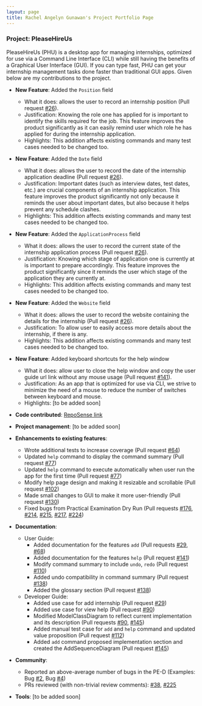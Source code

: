 ```yaml
---
layout: page
title: Rachel Angelyn Gunawan's Project Portfolio Page
---
```


### Project: PleaseHireUs

PleaseHireUs (PHU) is a desktop app for managing internships, optimized for use via a Command Line Interface (CLI) while
still having the benefits of a Graphical User Interface (GUI). If you can type fast, PHU can get your internship 
management tasks done faster than traditional GUI apps. Given below are my contributions to the project.

* **New Feature**: Added the `Position` field
    * What it does: allows the user to record an internship position 
  (Pull request [\#26](https://github.com/AY2223S1-CS2103T-W17-4/tp/pull/26)).
    * Justification: Knowing the role one has applied for is important to identify the skills required for the job. 
  This feature improves the product significantly as it can easily remind user which role he has applied for during the
  internship application. 
    * Highlights: This addition affects existing commands and many test cases needed to be changed too.
* **New Feature**: Added the `Date` field
    * What it does: allows the user to record the date of the internship application deadline 
  (Pull request [\#26](https://github.com/AY2223S1-CS2103T-W17-4/tp/pull/26)).
    * Justification: Important dates (such as interview dates, test dates, etc.) are crucial components of an internship
  application. This feature improves the product significantly not only because it reminds the user about important
  dates, but also because it helps prevent any schedule clashes.
    * Highlights: This addition affects existing commands and many test cases needed to be changed too.
* **New Feature**: Added the `ApplicationProcess` field
    * What it does: allows the user to record the current state of the internship application process
  (Pull request [\#26](https://github.com/AY2223S1-CS2103T-W17-4/tp/pull/26)).
    * Justification: Knowing which stage of application one is currently at is important to prepare accordingly. This
  feature improves the product significantly since it reminds the user which stage of the application they are currently at.
    * Highlights: This addition affects existing commands and many test cases needed to be changed too.
* **New Feature**: Added the `Website` field
    * What it does: allows the user to record the website containing the details for the internship 
  (Pull request [\#26](https://github.com/AY2223S1-CS2103T-W17-4/tp/pull/26)).
    * Justification: To allow user to easily access more details about the internship, if there is any.
    * Highlights: This addition affects existing commands and many test cases needed to be changed too.
* **New Feature**: Added keyboard shortcuts for the help window
    * What it does: allow user to close the help window and copy the user guide url link without any mouse usage
    (Pull request [\#141](https://github.com/AY2223S1-CS2103T-W17-4/tp/pull/141)).
    * Justification: As an app that is optimized for use via CLI, we strive to minimize the need of a mouse to reduce the 
  number of switches between keyboard and mouse.
    * Highlights: \[to be added soon\]

* **Code contributed**: 
[RepoSense link](https://nus-cs2103-ay2223s1.github.io/tp-dashboard/?search=rachel-ag&breakdown=true)

* **Project management**: \[to be added soon\]

* **Enhancements to existing features**: 
  * Wrote additional tests to increase coverage (Pull request [\#64](https://github.com/AY2223S1-CS2103T-W17-4/tp/pull/64))
  * Updated `help` command to display the command summary (Pull request [\#77](https://github.com/AY2223S1-CS2103T-W17-4/tp/pull/77))
  * Updated `help` command to execute automatically when user run the app for the first time (Pull request [\#77](https://github.com/AY2223S1-CS2103T-W17-4/tp/pull/77))
  * Modify help page design and making it resizable and scrollable (Pull request [\#102](https://github.com/AY2223S1-CS2103T-W17-4/tp/pull/102))
  * Made small changes to GUI to make it more user-friendly (Pull request [\#130](https://github.com/AY2223S1-CS2103T-W17-4/tp/pull/130))
  * Fixed bugs from Practical Examination Dry Run (Pull requests [\#176](https://github.com/AY2223S1-CS2103T-W17-4/tp/pull/176), [\#214](https://github.com/AY2223S1-CS2103T-W17-4/tp/pull/214), [\#215](https://github.com/AY2223S1-CS2103T-W17-4/tp/pull/215), [\#217](https://github.com/AY2223S1-CS2103T-W17-4/tp/pull/217), [\#224](https://github.com/AY2223S1-CS2103T-W17-4/tp/pull/224))

* **Documentation**:
    * User Guide:
        * Added documentation for the features `add` (Pull requests [\#29](https://github.com/AY2223S1-CS2103T-W17-4/tp/pull/29), [\#68](https://github.com/AY2223S1-CS2103T-W17-4/tp/pull/68))
        * Added documentation for the features `help` (Pull request [\#141](https://github.com/AY2223S1-CS2103T-W17-4/tp/pull/141))
        * Modify command summary to include `undo`, `redo` (Pull request [\#110](https://github.com/AY2223S1-CS2103T-W17-4/tp/pull/110))
        * Added undo compatibility in command summary (Pull request [\#138](https://github.com/AY2223S1-CS2103T-W17-4/tp/pull/138))
        * Added the glossary section (Pull request [\#138](https://github.com/AY2223S1-CS2103T-W17-4/tp/pull/138))
    * Developer Guide:
        * Added use case for add internship (Pull request [\#29](https://github.com/AY2223S1-CS2103T-W17-4/tp/pull/29))
        * Added use case for view help (Pull request [\#90](https://github.com/AY2223S1-CS2103T-W17-4/tp/pull/90))
        * Modified ModelClassDiagram to reflect current implementation and its description (Pull requests [\#90](https://github.com/AY2223S1-CS2103T-W17-4/tp/pull/90), [\#145](https://github.com/AY2223S1-CS2103T-W17-4/tp/pull/145))
        * Added manual test case for `add` and `help` command and updated value proposition (Pull request [\#112](https://github.com/AY2223S1-CS2103T-W17-4/tp/pull/112))
        * Added `add` command proposed implementation section and created the AddSequenceDiagram (Pull request [\#145](https://github.com/AY2223S1-CS2103T-W17-4/tp/pull/145))

* **Community**:
    * Reported an above-average number of bugs in the PE-D (Examples: Bug [\#2](https://github.com/Rachel-AG/ped/issues/2), Bug [\#4](https://github.com/Rachel-AG/ped/issues/4))
    * PRs reviewed (with non-trivial review comments): [\#38](https://github.com/AY2223S1-CS2103T-W17-4/tp/pull/38), [\#225](https://github.com/AY2223S1-CS2103T-W17-4/tp/pull/225)

* **Tools**: \[to be added soon\]
